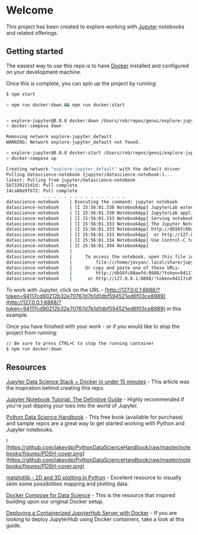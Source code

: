 # Welcome

This project has been created to explore working with [Jupyter](https://jupyter.org/index.html) notebooks and related offerings.

## Getting started

The easiest way to use this repo is to have [Docker](https://www.docker.com) installed and configured on your development machine.

Once this is complete, you can spin up the project by running:

```sh
$ npm start

> npm run docker:down && npm run docker:start


> explore-jupyter@0.0.0 docker:down /Users/rob/repos/genui/explore-jupyter
> docker-compose down

Removing network explore-jupyter_default
WARNING: Network explore-jupyter_default not found.

> explore-jupyter@0.0.0 docker:start /Users/rob/repos/genui/explore-jupyter
> docker-compose up

Creating network "explore-jupyter_default" with the default driver
Pulling datascience-notebook (jupyter/datascience-notebook:)...
latest: Pulling from jupyter/datascience-notebook
5b7339215d1d: Pull complete
14ca88e9f672: Pull complete
              . . . . . . . . . . . . . . . .
datascience-notebook    | Executing the command: jupyter notebook
datascience-notebook    | [I 15:56:01.330 NotebookApp] JupyterLab extension loaded from /opt/conda/lib/python3.7/site-packages/jupyterlab
datascience-notebook    | [I 15:56:01.330 NotebookApp] JupyterLab application directory is /opt/conda/share/jupyter/lab
datascience-notebook    | [I 15:56:01.333 NotebookApp] Serving notebooks from local directory: /home/jovyan
datascience-notebook    | [I 15:56:01.333 NotebookApp] The Jupyter Notebook is running at:
datascience-notebook    | [I 15:56:01.333 NotebookApp] http://db56fc80aefd:8888/?token=94117cd90212b32e70767d7b1d1dbf594521ed6f03ce8989
datascience-notebook    | [I 15:56:01.333 NotebookApp]  or http://127.0.0.1:8888/?token=94117cd90212b32e70767d7b1d1dbf594521ed6f03ce8989
datascience-notebook    | [I 15:56:01.334 NotebookApp] Use Control-C to stop this server and shut down all kernels (twice to skip confirmation).
datascience-notebook    | [C 15:56:01.394 NotebookApp]
datascience-notebook    |
datascience-notebook    |     To access the notebook, open this file in a browser:
datascience-notebook    |         file:///home/jovyan/.local/share/jupyter/runtime/nbserver-6-open.html
datascience-notebook    |     Or copy and paste one of these URLs:
datascience-notebook    |         http://db56fc80aefd:8888/?token=94117cd90212b32e70767d7b1d1dbf594521ed6f03ce8989
datascience-notebook    |      or http://127.0.0.1:8888/?token=94117cd90212b32e70767d7b1d1dbf594521ed6f03ce8989
```

To work with Jupyter, click on the URL - [http://127.0.0.1:8888/?token=94117cd90212b32e70767d7b1d1dbf594521ed6f03ce8989](http://127.0.0.1:8888/?token=94117cd90212b32e70767d7b1d1dbf594521ed6f03ce8989) in this example.

Once you have finished with your work - or if you would like to stop the project from running:

```sh
// Be sure to press CTRL+C to stop the running container
$ npm run docker:down
```

## Resources

[Jupyter Data Science Stack + Docker in under 15 minutes](https://towardsdatascience.com/jupyter-data-science-stack-docker-in-under-15-minutes-19d8f822bd45) - This article was the inspiration behind creating this repo.

[Jupyter Notebook Tutorial: The Definitive Guide](https://www.datacamp.com/community/tutorials/tutorial-jupyter-notebook) - Highly recommended if you're just dipping your toes into the world of Jupyter.

[Python Data Science Handbook](https://github.com/jakevdp/PythonDataScienceHandbook) - This free book (available for purchase) and sample repos are a great way to get started working with Python and Jupyter notebooks.

![https://github.com/jakevdp/PythonDataScienceHandbook/raw/master/notebooks/figures/PDSH-cover.png](https://github.com/jakevdp/PythonDataScienceHandbook/raw/master/notebooks/figures/PDSH-cover.png)

[matplotlib - 2D and 3D plotting in Python](https://nbviewer.jupyter.org/github/jrjohansson/scientific-python-lectures/blob/master/Lecture-4-Matplotlib.ipynb) - Excellent resource to visually skim some possibilities mapping and plotting data.

[Docker Compose for Data Science](https://www.andrewmahon.info/blog/docker-compose-data-science) - This is the resource that inspired building upon our original Docker setup.

[Deploying a Containerized JupyterHub Server with Docker](https://opendreamkit.org/2018/10/17/jupyterhub-docker/) - If you are looking to deploy JupyterHub using Docker containers, take a look at this guide.
